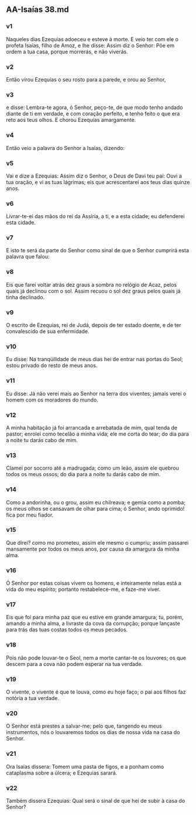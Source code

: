 ## AA-Isaías 38.md
### v1
 Naqueles dias Ezequias adoeceu e esteve à morte. E veio ter com ele o profeta Isaías, filho de Amoz, e lhe disse: Assim diz o Senhor: Põe em ordem a tua casa, porque morrerás, e não viverás.
### v2
 Então virou Ezequias o seu rosto para a parede, e orou ao Senhor,
### v3
 e disse: Lembra-te agora, ó Senhor, peço-te, de que modo tenho andado diante de ti em verdade, e com coração perfeito, e tenho feito o que era reto aos teus olhos. E chorou Ezequias amargamente.
### v4
 Então veio a palavra do Senhor a Isaías, dizendo:
### v5
 Vai e dize a Ezequias: Assim diz o Senhor, o Deus de Davi teu pai: Ouvi a tua oração, e vi as tuas lágrimas; eis que acrescentarei aos teus dias quinze anos.
### v6
 Livrar-te-ei das mãos do rei da Assíria, a ti, e a esta cidade; eu defenderei esta cidade.
### v7
 E isto te será da parte do Senhor como sinal de que o Senhor cumprirá esta palavra que falou:
### v8
 Eis que farei voltar atrás dez graus a sombra no relógio de Acaz, pelos quais já declinou com o sol. Assim recuou o sol dez graus pelos quais já tinha declinado.
### v9
 O escrito de Ezequias, rei de Judá, depois de ter estado doente, e de ter convalescido de sua enfermidade.
### v10
 Eu disse: Na tranqüilidade de meus dias hei de entrar nas portas do Seol; estou privado do resto de meus anos.
### v11
 Eu disse: Já não verei mais ao Senhor na terra dos viventes; jamais verei o homem com os moradores do mundo.
### v12
 A minha habitação já foi arrancada e arrebatada de mim, qual tenda de pastor; enrolei como tecelão a minha vida; ele me corta do tear; do dia para a noite tu darás cabo de mim.
### v13
 Clamei por socorro até a madrugada; como um leão, assim ele quebrou todos os meus ossos; do dia para a noite tu darás cabo de mim.
### v14
 Como a andorinha, ou o grou, assim eu chilreava; e gemia como a pomba; os meus olhos se cansavam de olhar para cima; ó Senhor, ando oprimido! fica por meu fiador.
### v15
 Que direi? como mo prometeu, assim ele mesmo o cumpriu; assim passarei mansamente por todos os meus anos, por causa da amargura da minha alma.
### v16
 Ó Senhor por estas coisas vivem os homens, e inteiramente nelas está a vida do meu espírito; portanto restabelece-me, e faze-me viver.
### v17
 Eis que foi para minha paz que eu estive em grande amargura; tu, porém, amando a minha alma, a livraste da cova da corrupção; porque lançaste para trás das tuas costas todos os meus pecados.
### v18
 Pois não pode louvar-te o Seol, nem a morte cantar-te os louvores; os que descem para a cova não podem esperar na tua verdade.
### v19
 O vivente, o vivente é que te louva, como eu hoje faço; o pai aos filhos faz notória a tua verdade.
### v20
 O Senhor está prestes a salvar-me; pelo que, tangendo eu meus instrumentos, nós o louvaremos todos os dias de nossa vida na casa do Senhor.
### v21
 Ora Isaías dissera: Tomem uma pasta de figos, e a ponham como cataplasma sobre a úlcera; e Ezequias sarará.
### v22
 Também dissera Ezequias: Qual será o sinal de que hei de subir à casa do Senhor?
